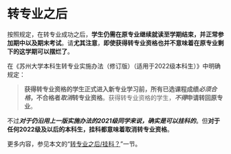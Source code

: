 # 转专业之后

按照规定，在转专业成功之后，**学生仍需在原专业继续就读至学期结束，并正常参加期中以及期末考试**。请**尤其注意**，**即使获得转专业资格也并不意味着在原专业剩下的这学期可以摆烂了**。

在《苏州大学本科生转专业实施办法（修订版）（适用于2022级本科生）》中明确规定：

> **获得转专业资格的学生正式进入新专业学习前，所有已选课程成绩*必须合格*，不合格者*取消*转专业资格**。获得转专业资格的学生，***不得*申请转回原专业**。 

不过***对于仍沿用上一版实施办法的2021级同学来说，确实是可以挂科的***。但**对于任何2022级及以后的本科生，挂科都意味着取消转专业资格**。

更多内容，参见本文的“[转专业之后/挂科？](../转专业之后/挂科？.md)”一节。

